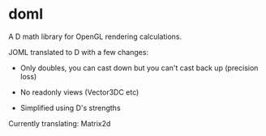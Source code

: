 # doml
A D math library for OpenGL rendering calculations.

JOML translated to D with a few changes:

- Only doubles, you can cast down but you can't cast back up (precision loss)

- No readonly views (Vector3DC etc)

- Simplified using D's strengths

Currently translating: Matrix2d